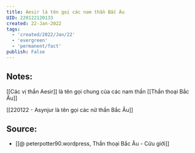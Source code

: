 ```yaml
---
title: Aesir là tên gọi các nam thần Bắc Âu
UID: 220122120133
created: 22-Jan-2022
tags:
  - 'created/2022/Jan/22'
  - 'evergreen'
  - 'permanent/fact'
publish: False
---
```

## Notes:
[[Các vị thần Aesir]] là tên gọi chung của các nam thần [[Thần thoại Bắc Âu]]

[[220122 - Asynjur là tên gọi các nữ thần Bắc Âu]]

## Source:
- [[@ peterpotter90.wordpress, Thần thoại Bắc Âu - Cửu giới]]


